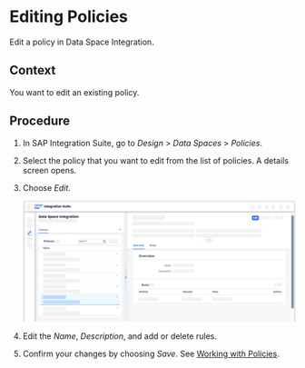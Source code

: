 <!-- loio5ea31f2a0feb444c9aed1fb1b552da58 -->

# Editing Policies

Edit a policy in Data Space Integration.



<a name="loio5ea31f2a0feb444c9aed1fb1b552da58__context_whq_rgm_2yb"/>

## Context

You want to edit an existing policy.



<a name="loio5ea31f2a0feb444c9aed1fb1b552da58__steps_akn_qbf_2yb"/>

## Procedure

1.  In SAP Integration Suite, go to *Design* \> *Data Spaces* \> *Policies*.

2.  Select the policy that you want to edit from the list of policies. A details screen opens.

3.  Choose *Edit*.

    ![The screenshot shows a details screen for a policy, with the Edit button highlighted.](images/Dataspace_Integration_Policy_Edit_25d463d.png)

4.  Edit the *Name*, *Description*, and add or delete rules.

5.  Confirm your changes by choosing *Save*. See [Working with Policies](working-with-policies-c930aed.md).



